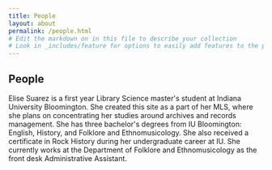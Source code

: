 ```yaml
---
title: People
layout: about
permalink: /people.html
# Edit the markdown on in this file to describe your collection
# Look in _includes/feature for options to easily add features to the page
---
```

## People
Elise Suarez is a first year Library Science master's student at Indiana University Bloomington. She created this site as a part of her MLS, where she plans on concentrating her studies around archives and records management. She has three bachelor's degrees from IU Bloomington: English, History, and Folklore and Ethnomusicology. She also received a certificate in Rock History during her undergraduate career at IU. She currently works at the Department of Folklore and Ethnomusicology as the front desk Administrative Assistant. 
